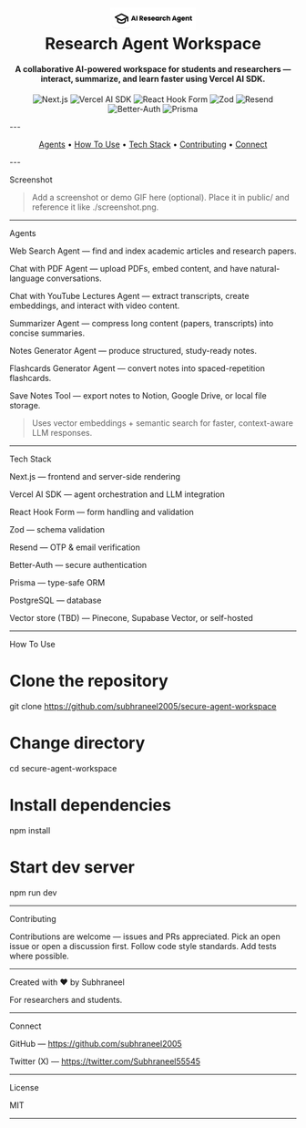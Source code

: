 <h1 align="center">
  <br />
  <a href="https://github.com/subhraneel2005/secure-agent-workspace">
    <img src="https://raw.githubusercontent.com/subhraneel2005/genai-project-01/main/public/logo.png" alt="Research Agent Workspace" width="150" />
  </a>
  <br />
  Research Agent Workspace
  <br />
</h1><h4 align="center">A collaborative AI-powered workspace for students and researchers — interact, summarize, and learn faster using Vercel AI SDK.</h4><p align="center">
  <img src="https://img.shields.io/badge/Next.js-000000?style=for-the-badge&logo=nextdotjs&logoColor=white" alt="Next.js" />
  <img src="https://img.shields.io/badge/Vercel%20AI%20SDK-000000?style=for-the-badge&logo=vercel&logoColor=white" alt="Vercel AI SDK" />
  <img src="https://img.shields.io/badge/React_Hook_Form-333333?style=for-the-badge&logo=react&logoColor=61DAFB" alt="React Hook Form" />
  <img src="https://img.shields.io/badge/Zod-2B4A6F?style=for-the-badge&logo=zod&logoColor=white" alt="Zod" />
  <img src="https://img.shields.io/badge/Resend-6F42C1?style=for-the-badge&logo=mailchimp&logoColor=white" alt="Resend" />
  <img src="https://img.shields.io/badge/BetterAuth-0052CC?style=for-the-badge&logo=auth0&logoColor=white" alt="Better-Auth" />
  <img src="https://img.shields.io/badge/Prisma-2F2F68?style=for-the-badge&logo=prisma&logoColor=white" alt="Prisma" />
</p>
---

<p align="center">
  <a href="#agents">Agents</a> •
  <a href="#how-to-use">How To Use</a> •
  <a href="#tech-stack">Tech Stack</a> •
  <a href="#contributing">Contributing</a> •
  <a href="#connect">Connect</a>
</p>
---

Screenshot

> Add a screenshot or demo GIF here (optional). Place it in public/ and reference it like ./screenshot.png.




---

Agents

Web Search Agent — find and index academic articles and research papers.

Chat with PDF Agent — upload PDFs, embed content, and have natural-language conversations.

Chat with YouTube Lectures Agent — extract transcripts, create embeddings, and interact with video content.

Summarizer Agent — compress long content (papers, transcripts) into concise summaries.

Notes Generator Agent — produce structured, study-ready notes.

Flashcards Generator Agent — convert notes into spaced-repetition flashcards.

Save Notes Tool — export notes to Notion, Google Drive, or local file storage.


> Uses vector embeddings + semantic search for faster, context-aware LLM responses.




---

Tech Stack

Next.js — frontend and server-side rendering

Vercel AI SDK — agent orchestration and LLM integration

React Hook Form — form handling and validation

Zod — schema validation

Resend — OTP & email verification

Better-Auth — secure authentication

Prisma — type-safe ORM

PostgreSQL — database

Vector store (TBD) — Pinecone, Supabase Vector, or self-hosted



---

How To Use

# Clone the repository
git clone https://github.com/subhraneel2005/secure-agent-workspace

# Change directory
cd secure-agent-workspace

# Install dependencies
npm install

# Start dev server
npm run dev


---

Contributing

Contributions are welcome — issues and PRs appreciated.
Pick an open issue or open a discussion first.
Follow code style standards.
Add tests where possible.


---

Created with ❤️ by Subhraneel

For researchers and students.


---

Connect

GitHub — https://github.com/subhraneel2005

Twitter (X) — https://twitter.com/Subhraneel55545



---

License

MIT


---